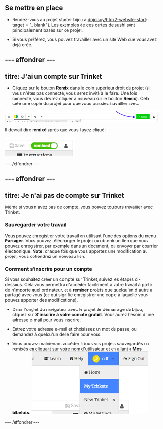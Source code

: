 ## Se mettre en place

- Rendez-vous au projet starter bijou à [dojo.soy/html2-website-start](http://dojo.soy/html2-website-start){: target = "_ blank"}. Les exemples de ces cartes de sushi sont principalement basés sur ce projet.

- Si vous préférez, vous pouvez travailler avec un site Web que vous avez déjà créé.

## \--- effondrer \---

## titre: J'ai un compte sur Trinket

- Cliquez sur le bouton **Remix** dans le coin supérieur droit du projet (si vous n'êtes pas connecté, vous serez invité à le faire. Une fois connecté, vous devrez cliquer à nouveau sur le bouton **Remix**). Cela crée une copie du projet pour que vous puissiez travailler avec. 

![Bouton Remix](images/tktRemixButtonArrow.png)

Il devrait dire **remixé** après que vous l'ayez cliqué:

![Le bouton dit maintenant "remixé"](images/tktRemixedSmall.png)

\--- /effondrer \---

## \--- effondrer \---

## titre: Je n'ai pas de compte sur Trinket

Même si vous n'avez pas de compte, vous pouvez toujours travailler avec Trinket.

### Sauvegarder votre travail

Vous pouvez enregistrer votre travail en utilisant l'une des options du menu **Partager**. Vous pouvez télécharger le projet ou obtenir un lien que vous pouvez enregistrer, par exemple dans un document, ou envoyer par courrier électronique. **Note**: chaque fois que vous apportez une modification au projet, vous obtiendrez un nouveau lien.

### Comment s'inscrire pour un compte

Si vous souhaitez créer un compte sur Trinket, suivez les étapes ci-dessous. Cela vous permettra d'accéder facilement à votre travail à partir de n'importe quel ordinateur, et à **remixer** projets que quelqu'un d'autre a partagé avec vous (ce qui signifie enregistrer une copie à laquelle vous pouvez apporter des modifications).

- Dans l'onglet du navigateur avec le projet de démarrage du bijou, cliquez sur **S'inscrire à votre compte gratuit**. Vous aurez besoin d'une adresse e-mail pour vous inscrire.

- Entrez votre adresse e-mail et choisissez un mot de passe, ou demandez à quelqu'un de le faire pour vous.

- Vous pouvez maintenant accéder à tous vos projets sauvegardés ou remixés en cliquant sur votre nom d'utilisateur et en allant à **Mes bibelots**. !["Mon menu Bijou"](images/myTrinketsMenu.png)

\--- /effondrer \---